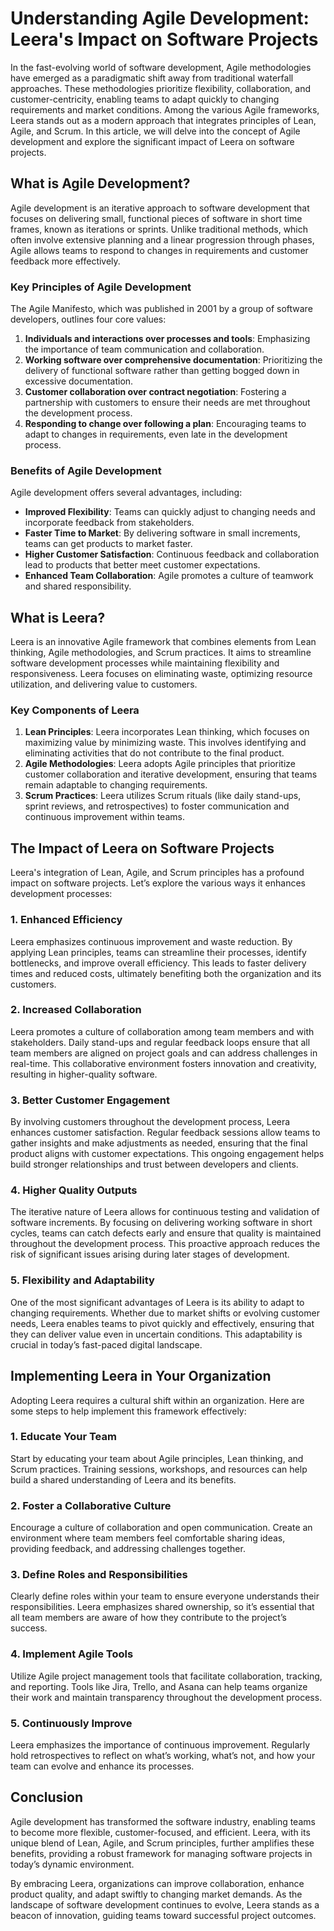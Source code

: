 # Understanding Agile Development: Leera's Impact on Software Projects

In the fast-evolving world of software development, Agile methodologies have emerged as a paradigmatic shift away from traditional waterfall approaches. These methodologies prioritize flexibility, collaboration, and customer-centricity, enabling teams to adapt quickly to changing requirements and market conditions. Among the various Agile frameworks, Leera stands out as a modern approach that integrates principles of Lean, Agile, and Scrum. In this article, we will delve into the concept of Agile development and explore the significant impact of Leera on software projects.

## What is Agile Development?

Agile development is an iterative approach to software development that focuses on delivering small, functional pieces of software in short time frames, known as iterations or sprints. Unlike traditional methods, which often involve extensive planning and a linear progression through phases, Agile allows teams to respond to changes in requirements and customer feedback more effectively. 

### Key Principles of Agile Development

The Agile Manifesto, which was published in 2001 by a group of software developers, outlines four core values:
1. **Individuals and interactions over processes and tools**: Emphasizing the importance of team communication and collaboration.
2. **Working software over comprehensive documentation**: Prioritizing the delivery of functional software rather than getting bogged down in excessive documentation.
3. **Customer collaboration over contract negotiation**: Fostering a partnership with customers to ensure their needs are met throughout the development process.
4. **Responding to change over following a plan**: Encouraging teams to adapt to changes in requirements, even late in the development process.

### Benefits of Agile Development

Agile development offers several advantages, including:
- **Improved Flexibility**: Teams can quickly adjust to changing needs and incorporate feedback from stakeholders.
- **Faster Time to Market**: By delivering software in small increments, teams can get products to market faster.
- **Higher Customer Satisfaction**: Continuous feedback and collaboration lead to products that better meet customer expectations.
- **Enhanced Team Collaboration**: Agile promotes a culture of teamwork and shared responsibility.

## What is Leera?

Leera is an innovative Agile framework that combines elements from Lean thinking, Agile methodologies, and Scrum practices. It aims to streamline software development processes while maintaining flexibility and responsiveness. Leera focuses on eliminating waste, optimizing resource utilization, and delivering value to customers.

### Key Components of Leera

1. **Lean Principles**: Leera incorporates Lean thinking, which focuses on maximizing value by minimizing waste. This involves identifying and eliminating activities that do not contribute to the final product.
2. **Agile Methodologies**: Leera adopts Agile principles that prioritize customer collaboration and iterative development, ensuring that teams remain adaptable to changing requirements.
3. **Scrum Practices**: Leera utilizes Scrum rituals (like daily stand-ups, sprint reviews, and retrospectives) to foster communication and continuous improvement within teams.

## The Impact of Leera on Software Projects

Leera's integration of Lean, Agile, and Scrum principles has a profound impact on software projects. Let’s explore the various ways it enhances development processes:

### 1. Enhanced Efficiency

Leera emphasizes continuous improvement and waste reduction. By applying Lean principles, teams can streamline their processes, identify bottlenecks, and improve overall efficiency. This leads to faster delivery times and reduced costs, ultimately benefiting both the organization and its customers.

### 2. Increased Collaboration

Leera promotes a culture of collaboration among team members and with stakeholders. Daily stand-ups and regular feedback loops ensure that all team members are aligned on project goals and can address challenges in real-time. This collaborative environment fosters innovation and creativity, resulting in higher-quality software.

### 3. Better Customer Engagement

By involving customers throughout the development process, Leera enhances customer satisfaction. Regular feedback sessions allow teams to gather insights and make adjustments as needed, ensuring that the final product aligns with customer expectations. This ongoing engagement helps build stronger relationships and trust between developers and clients.

### 4. Higher Quality Outputs

The iterative nature of Leera allows for continuous testing and validation of software increments. By focusing on delivering working software in short cycles, teams can catch defects early and ensure that quality is maintained throughout the development process. This proactive approach reduces the risk of significant issues arising during later stages of development.

### 5. Flexibility and Adaptability

One of the most significant advantages of Leera is its ability to adapt to changing requirements. Whether due to market shifts or evolving customer needs, Leera enables teams to pivot quickly and effectively, ensuring that they can deliver value even in uncertain conditions. This adaptability is crucial in today’s fast-paced digital landscape.

## Implementing Leera in Your Organization

Adopting Leera requires a cultural shift within an organization. Here are some steps to help implement this framework effectively:

### 1. Educate Your Team

Start by educating your team about Agile principles, Lean thinking, and Scrum practices. Training sessions, workshops, and resources can help build a shared understanding of Leera and its benefits. 

### 2. Foster a Collaborative Culture

Encourage a culture of collaboration and open communication. Create an environment where team members feel comfortable sharing ideas, providing feedback, and addressing challenges together.

### 3. Define Roles and Responsibilities

Clearly define roles within your team to ensure everyone understands their responsibilities. Leera emphasizes shared ownership, so it’s essential that all team members are aware of how they contribute to the project’s success.

### 4. Implement Agile Tools

Utilize Agile project management tools that facilitate collaboration, tracking, and reporting. Tools like Jira, Trello, and Asana can help teams organize their work and maintain transparency throughout the development process.

### 5. Continuously Improve

Leera emphasizes the importance of continuous improvement. Regularly hold retrospectives to reflect on what’s working, what’s not, and how your team can evolve and enhance its processes. 

## Conclusion

Agile development has transformed the software industry, enabling teams to become more flexible, customer-focused, and efficient. Leera, with its unique blend of Lean, Agile, and Scrum principles, further amplifies these benefits, providing a robust framework for managing software projects in today’s dynamic environment. 

By embracing Leera, organizations can improve collaboration, enhance product quality, and adapt swiftly to changing market demands. As the landscape of software development continues to evolve, Leera stands as a beacon of innovation, guiding teams toward successful project outcomes.